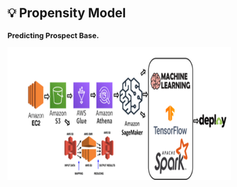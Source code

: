 # 💡 Propensity Model
### Predicting Prospect Base.<br>
<p align="center">
  <kbd>
  <img width="750" height="300" src="https://github.com/rjrockzz/propensity-model/blob/master/static/assets/img/pipeline2.png">
  </kbd>  
</p>
